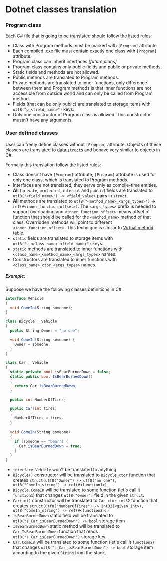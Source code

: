 # Dotnet classes translation

### Program class

Each C# file that is going to be translated should follow the listed rules:
  * Class with Program methods must be marked with `[Program]` attribute
  * Each compiled .exe file must contain exactly one class with `[Program]` attribute.
  * Program class can inherit interfaces _[future plans]_
  * Program class contains only public fields and public or private methods.
  * Static fields and methods are not allowed.
  * Public methods are translated to Program methods.
  * Private methods are translated to inner functions, only difference between them and Program methods is that inner functions are not accessible from outside world and can only be called from Program method.
  * Fields (that can be only public) are translated to storage items with `utf8("p_<field_name>")` keys.
  * Only one constructor of Program class is allowed. This constructor mustn't have any arguments.

### User defined classes

User can freely define classes without `[Program]` attribute.
Objects of these classes are translated to [data `struct`s](../vm/data.md) and behave very similar to objects in C#.

Formally this translation follow the listed rules:
  * Class doesn't have `[Program]` attribute, `[Program]` attribute is used for only one class, which is translated to Program methods.
  * Interfaces are not translated, they serve only as compile-time entities.
  * **All** (`private`, `protected`, `internal` and `public`) fields are translated to `utf8("<field_name>") -> <field_value>` pairs in `struct`.
  * **All** methods are translated to `utf8("<method_name>_<args_types>")` -> `ref(#<inner_function_offset>)`.
    The `<args_types>` prefix is needed to support overloading and
    `<inner_function_offset>` means offset of function that should be called for the `<method_name>` method of that class.
    Overridden methods will point to different `<inner_function_offset>`.
    This technique is similar to [Virtual method table](https://en.wikipedia.org/wiki/Virtual_method_table).
  * `static` fields are translated to storage items with `utf8("s_<class_name>_<field_name>")` keys.
  * `static` methods are translated to inner functions with `<class_name>_<method_name>_<args_types>` names.
  * Constructors are translated to inner functions with `<class_name>_ctor_<args_types>` names.

##### Example:

Suppose we have the following classes definitions in C#:
```c#
interface Vehicle
{
  void ComeIn(String someone);
}

class Bicycle : Vehicle
{
  public String Owner = "no one";

  void ComeIn(String someone) {
    Owner = someone;
  }
}

class Car : Vehicle
{
  static private bool isBearBurnedDown = false;
  static public bool IsBearBurnedDown()
  {
    return Car.isBearBurnedDown;
  }

  public int NumberOfTires;

  public Car(int tires)
  {
    NumberOfTires = tires.
  }

  void ComeIn(String someone)
  {
    if (someone == "bear") {
      Car.isBearBurnedDown = true;
    }
  }
}
```

- `interface Vehicle` won't be translated to anything
- `Bicycle()` constructor will be translated to `Bicycle_ctor` function that creates `struct(utf8("Owner") -> utf8("no one"), utf8("ComeIn_string") -> ref(#<function1>)`
- `Bicycle.ComeIn` will be translated to some function (let's call it `function1`) that changes `utf8("Owner")` field in the given `struct`.
- `Car(int)` constructor will be translated to `Car_ctor_int32` function that creates `struct(utf8("NumberOfTires") -> int32(<given_int>), utf8("ComeIn_string") -> ref(#<function2>))`
- `isBearBurnedDown` static field will be translated to `utf8("s_Car_isBearBurnedDown") -> bool` storage item
- `IsBearBurnedDown` static method will be translated to `Car_IsBearBurnedDown` function that reads `utf8("s_Car_isBearBurnedDown")` storage key.
- `Car.ComeIn` will be translated to some function (let's call it `function2`) that changes `utf8("s_Car_isBearBurnedDown") -> bool` storage item according to the given `String` from the stack.